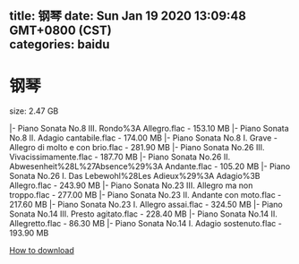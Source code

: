 
title: 钢琴
date: Sun Jan 19 2020 13:09:48 GMT+0800 (CST)    
categories: baidu
---

# 钢琴
size: 2.47 GB
 
 
|- Piano Sonata No.8 III. Rondo%3A Allegro.flac - 153.10 MB
|- Piano Sonata No.8 II. Adagio cantabile.flac - 174.00 MB
|- Piano Sonata No.8 I. Grave - Allegro di molto e con brio.flac - 281.90 MB
|- Piano Sonata No.26 III. Vivacissimamente.flac - 187.70 MB
|- Piano Sonata No.26 II. Abwesenheit%28L%27Absence%29%3A Andante.flac - 105.20 MB
|- Piano Sonata No.26 I. Das Lebewohl%28Les Adieux%29%3A Adagio%3B Allegro.flac - 243.90 MB
|- Piano Sonata No.23 III. Allegro ma non troppo.flac - 277.00 MB
|- Piano Sonata No.23 II. Andante con moto.flac - 217.60 MB
|- Piano Sonata No.23 I. Allegro assai.flac - 324.50 MB
|- Piano Sonata No.14 III. Presto agitato.flac - 228.40 MB
|- Piano Sonata No.14 II. Allegretto.flac - 86.30 MB
|- Piano Sonata No.14 I. Adagio sostenuto.flac - 193.90 MB

[How to download](https://bpcam.bemobtrk.com/go/2ceec3aa-1ca2-46d6-b9ff-aaa5c184517c?jno=336)
